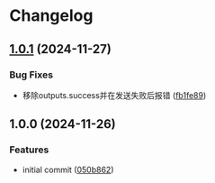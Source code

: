 # Changelog

## [1.0.1](https://github.com/buka-inc/actions.telegram-notify/compare/v1.0.0...v1.0.1) (2024-11-27)


### Bug Fixes

* 移除outputs.success并在发送失败后报错 ([fb1fe89](https://github.com/buka-inc/actions.telegram-notify/commit/fb1fe896b85ca27ee891567a582e4a2645265c27))

## 1.0.0 (2024-11-26)


### Features

* initial commit ([050b862](https://github.com/buka-inc/actions.telegram-notify/commit/050b86291057bbf0df56df00b2fd40459079fc7c))
